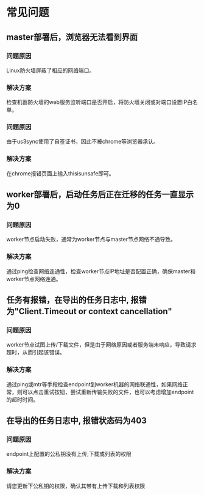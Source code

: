 # 常见问题

## master部署后，浏览器无法看到界面

### 问题原因

Linux防火墙屏蔽了相应的网络端口。

### 解决方案

检查机器防火墙的web服务监听端口是否开启，将防火墙关闭或对端口设置IP白名单。


### 问题原因

由于us3sync使用了自签证书，因此不被chrome等浏览器承认。

### 解决方案

在chrome报错页面上输入thisisunsafe即可。


## worker部署后，启动任务后正在迁移的任务一直显示为0

### 问题原因

worker节点启动失败，通常为worker节点与master节点网络不通导致。

### 解决方案

通过ping检查网络连通性，检查worker节点IP地址是否配置正确，确保master和worker节点网络连通。

## 任务有报错，在导出的任务日志中, 报错为"Client.Timeout or context cancellation"

### 问题原因

worker节点试图上传/下载文件，但是由于网络原因或者服务端未响应，导致请求超时，从而引起该错误。

### 解决方案

通过ping或mtr等手段检查endpoint到worker机器的网络联通性，如果网络正常，则可以点击重试按钮，尝试重新传输失败的文件，也可以考虑增加endpoint的超时时间。

## 在导出的任务日志中, 报错状态码为403

### 问题原因

endpoint上配置的公私钥没有上传,下载或列表的权限

### 解决方案

请您更新下公私钥的权限，确认其带有上传下载和列表权限
